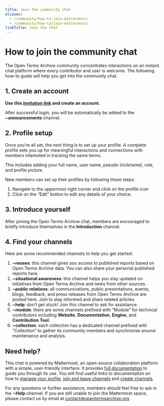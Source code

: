 ```yaml
---
title: Join the community chat
aliases:
  - /community/how-to-join-mattermost/
  - /community/how-to/join-mattermost/
linkTitle: Join the chat
---
```


# How to join the community chat

The Open Terms Archive community concentrates interactions on an instant chat platform where every contributor and user is welcome. The following how-to guide will help you get into the community chat.

## 1. Create an account

**Use this [invitation link](https://community.opentermsarchive.org/signup_user_complete/?id=fb1tb45hnfnk3c88btjhsjoomc&md=link&sbr=fa) and create an account.**

After successful login, you will be automatically be added to the **~announcements** channel.

## 2. Profile setup

Once you're all set, the next thing is to set up your profile. A complete profile sets you up for meaningful interactions and connections with members interested in tracking the same terms.

This includes adding your full name, user name, pseudo (nickname), role, and profile picture.

New members can set up their profiles by following these steps:

1. Navigate to the uppermost right corner and click on the profile icon
2. Click on the “Edit” button to edit any details of your choice.

## 3. Introduce yourself

After joining the Open Terms Archive chat, members are encouraged to briefly introduce themselves in the **Introduction** channel.

## 4. Find your channels

Here are some recommended channels to help you get started:

1. **~reuses**: this channel gives you access to published reports based on Open Terms Archive data. You can also share your personal published reports here.
2. **~situational awareness**: this channel helps you stay updated on initiatives from Open Terms Archive and news from other sources.
3. **~public relations**: all communications, public presentations, events, blogs, feedback, and press releases from Open Terms Archive are posted here. Join to stay informed and share related articles.
4. **~help**: don’t get stuck! Join this channel to ask for assistance.
5. **~module**: there are some channels prefixed with “Module” for technical contributors including **Website**, **Documentation**, **Engine**, and **Contribution Tool**.
6. **~collection**: each collection has a dedicated channel prefixed with “Collection” to gather its community members and synchronise around maintenance and analysis.

## Need help?

This chat is powered by Mattermost, an open-source collaboration platform with a simple, user-friendly interface. It provides [full documentation](https://docs.mattermost.com/guides/use-mattermost.html) to guide you through its use. You will find useful links to documentation on how to [manage your profile](https://docs.mattermost.com/preferences/manage-your-profile.html), [join and leave channels](https://docs.mattermost.com/collaborate/join-leave-channels.html) and [create channels](https://docs.mattermost.com/collaborate/create-channels.html).

For any questions or further assistance, members should feel free to ask in the **~Help** channel. If you are still unable to join the Mattermost space, please contact us by email at [contact@opentermsarchive.org](mailto:contact@opentermsarchive.org).
